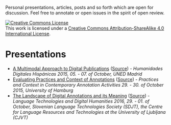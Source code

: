 Personal presentations, articles, posts and so forth which are open for discussion. Feel free to annotate or open issues in the spirit of open review.

<a rel="license" href="http://creativecommons.org/licenses/by-sa/4.0/"><img alt="Creative Commons License" style="border-width:0" src="https://i.creativecommons.org/l/by-sa/4.0/88x31.png" /></a><br />This work is licensed under a <a rel="license" href="http://creativecommons.org/licenses/by-sa/4.0/">Creative Commons Attribution-ShareAlike 4.0 International License</a>.

# Presentations

- [A Multimodal Approach to Digital
  Publications](http://nowalkowski.de/slides/hdh2015/)
  ([Source](presentations/hdh2015.md)) - *Humanidades Digitales Hispánicas
  2015, 05. - 07. of October, UNED Madrid*
- [Evaluating Practices and Context of
  Annotations](http://nowalkowski.de/slides/ws-anno-ii/)
  ([Source](presentations/context_and_practices_of_annotations.md)) -
  *Practices and Context in Contemporary Annotation Activities 29. - 30. of
  October 2015, University of Hamburg*
- [The Landscape of Digital Annotations and its
  Meaning](http://nowalkowski.de/slides/ltdh2016/)
  ([Source](presentations/LTDH2016/index.html)) - _Language Technologies and
  Digital Humanities 2016, 29. - 01. of October, Slovenian Language
  Technologies Society (SDJT), the Centre for Language Resources and
  Technologies at the University of Ljubljana (CJVT)_ 

<!-- Wissensspeicherpräsentation -->
